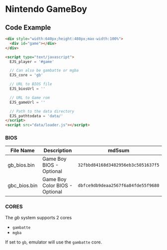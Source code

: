 # Nintendo GameBoy

## Code Example

```html
<div style="width:640px;height:480px;max-width:100%">
  <div id="game"></div>
</div>

<script type="text/javascript">
  EJS_player = '#game'

  // Can also be gambatte or mgba
  EJS_core = 'gb'

  // URL to BIOS file
  EJS_biosUrl = ''

  // URL to Game rom
  EJS_gameUrl = ''

  // Path to the data directory
  EJS_pathtodata = 'data/'
</script>
<script src="data/loader.js"></script>
```

### BIOS

| File Name    | Description                    | md5sum                             |
| ------------ | ------------------------------ | ---------------------------------- |
| gb_bios.bin  | Game Boy BIOS - Optional       | `32fbbd84168d3482956eb3c5051637f5` |
| gbc_bios.bin | Game Boy Color BIOS - Optional | `dbfce9db9deaa2567f6a84fde55f9680` |

### CORES

The _gb_ system supports 2 cores

- `gambatte`
- `mgba`

If set to `gb`, emulator will use the `gambatte` core.
